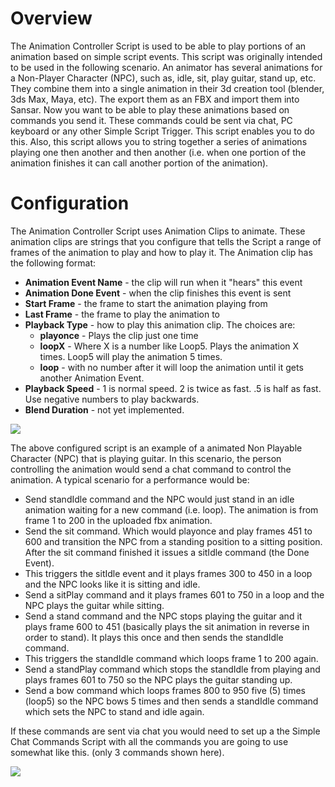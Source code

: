 # Overview

The Animation Controller Script is used to be able to play portions of an animation based on simple script events.  This script was originally intended to be used in the following scenario.  An animator has several animations for a Non-Player Character (NPC), such as, idle,  sit, play guitar, stand up, etc.  They combine them into a single animation in their 3d creation tool (blender, 3ds Max, Maya, etc).  The export them as an FBX and import them into Sansar.  Now you want to be able to play these animations based on commands you send it.  These commands could be sent via chat, PC keyboard or any other Simple Script Trigger.  This script enables you to do this.  Also, this script allows you to string together a series of animations playing one then another and then another (i.e. when one portion of the animation finishes it can call another portion of the animation).  

# Configuration

The Animation Controller Script uses Animation Clips to animate.  These animation clips are strings that you configure that tells the Script a range of frames of the animation to play and how to play it.  The Animation clip has the following format:
* **Animation Event Name** - the clip will run when it "hears" this event
* **Animation Done Event** - when the clip finishes this event is sent
* **Start Frame** - the frame to start the animation playing from
* **Last Frame** - the frame to play the animation to
* **Playback Type** - how to play this animation clip.  The choices are:
  * **playonce** - Plays the clip just one time
  * **loopX** - Where X is a number like Loop5.  Plays the animation X times.  Loop5 will play the animation 5 times.
  * **loop** - with no number after it will loop the animation until it gets another Animation Event.
* **Playback Speed** - 1 is normal speed.  2 is twice as fast. .5 is half as fast.  Use negative numbers to play backwards.
* **Blend Duration** - not yet implemented.

![](https://github.com/mojoD/Sansar-Simple-And-Reflex-Script-Integration/blob/master/images/npcanimationsNew.png)

The above configured script is an example of a animated Non Playable Character (NPC) that is playing guitar.  In this scenario, the person controlling the animation would send a chat command to control the animation.  A typical scenario for a performance would be:
* Send standIdle command and the NPC would just stand in an idle animation waiting for a new command (i.e. loop).  The animation is from frame 1 to 200 in the uploaded fbx animation.
* Send the sit command.  Which would playonce and play frames 451 to 600 and transition the NPC from a standing position to a sitting position.  After the sit command finished it issues a sitIdle command (the Done Event).
* This triggers the sitIdle event and it plays frames 300 to 450 in a loop and the NPC looks like it is sitting and idle.
* Send a sitPlay command and it plays frames 601 to 750 in a loop and the NPC plays the guitar while sitting.
* Send a stand command and the NPC stops playing the guitar and it plays frame 600 to 451 (basically plays the sit animation in reverse in order to stand).  It plays this once and then sends the standIdle command.
* This triggers the standIdle command which loops frame 1 to 200 again.
* Send a standPlay command which stops the standIdle from playing and plays frames 601 to 750 so the NPC plays the guitar standing up.
* Send a bow command which loops frames 800 to 950 five (5) times (loop5) so the NPC bows 5 times and then sends a standIdle command which sets the NPC to stand and idle again.

If these commands are sent via chat you would need to set up a the Simple Chat Commands Script with all the commands you are going to use somewhat like this.  (only 3 commands shown here).

![](https://github.com/mojoD/Sansar-Simple-And-Reflex-Script-Integration/blob/master/images/chatcommands.png)
